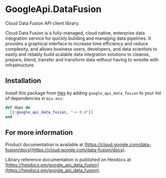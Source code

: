 # GoogleApi.DataFusion

Cloud Data Fusion API client library.

Cloud Data Fusion is a fully-managed, cloud native, enterprise data integration service for
    quickly building and managing data pipelines. It provides a graphical interface to increase
    time efficiency and reduce complexity, and allows business users, developers, and data
    scientists to easily and reliably build scalable data integration solutions to cleanse,
    prepare, blend, transfer and transform data without having to wrestle with infrastructure.

## Installation

Install this package from [Hex](https://hex.pm) by adding
`google_api_data_fusion` to your list of dependencies in `mix.exs`:

```elixir
def deps do
  [{:google_api_data_fusion, "~> 0.4"}]
end
```

## For more information

Product documentation is available at [https://cloud.google.com/data-fusion/docs](https://cloud.google.com/data-fusion/docs).

Library reference documentation is published on Hexdocs at
[https://hexdocs.pm/google_api_data_fusion](https://hexdocs.pm/google_api_data_fusion).
